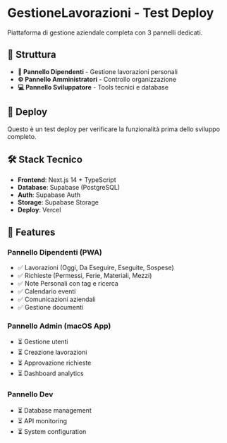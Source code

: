 # GestioneLavorazioni - Test Deploy

Piattaforma di gestione aziendale completa con 3 pannelli dedicati.

## 🎯 Struttura

- **👥 Pannello Dipendenti** - Gestione lavorazioni personali
- **⚙️ Pannello Amministratori** - Controllo organizzazione
- **💻 Pannello Sviluppatore** - Tools tecnici e database

## 🚀 Deploy

Questo è un test deploy per verificare la funzionalità prima dello sviluppo completo.

## 🛠 Stack Tecnico

- **Frontend**: Next.js 14 + TypeScript
- **Database**: Supabase (PostgreSQL)
- **Auth**: Supabase Auth
- **Storage**: Supabase Storage
- **Deploy**: Vercel

## 📱 Features

### Pannello Dipendenti (PWA)
- ✅ Lavorazioni (Oggi, Da Eseguire, Eseguite, Sospese)
- ✅ Richieste (Permessi, Ferie, Materiali, Mezzi)
- ✅ Note Personali con tag e ricerca
- ✅ Calendario eventi
- ✅ Comunicazioni aziendali
- ✅ Gestione documenti

### Pannello Admin (macOS App)
- ⏳ Gestione utenti
- ⏳ Creazione lavorazioni
- ⏳ Approvazione richieste
- ⏳ Dashboard analytics

### Pannello Dev
- ⏳ Database management
- ⏳ API monitoring
- ⏳ System configuration